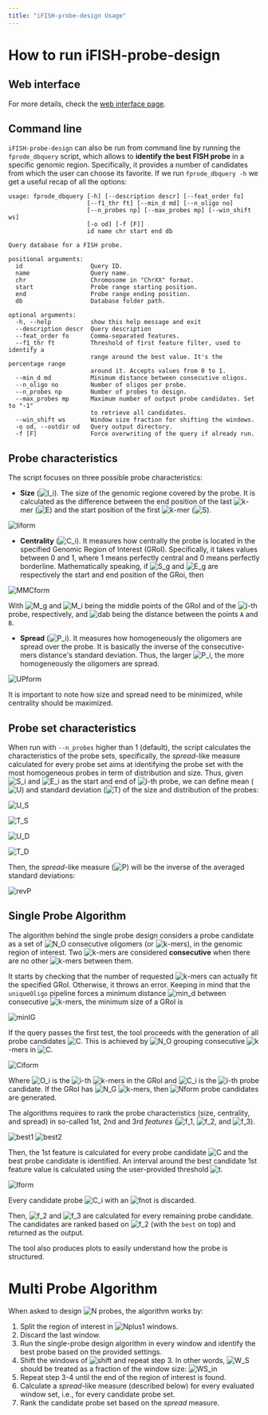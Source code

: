 ```yaml
---
title: "iFISH-probe-design Usage"
---
```


# How to run iFISH-probe-design

## Web interface

For more details, check the [web interface page](https://ggirelli.github.io/fish-prode/web_interface).

## Command line

`iFISH-probe-design` can also be run from command line by running the `fprode_dbquery` script, which allows to **identify the best FISH probe** in a specific genomic region. Specifically, it provides a number of candidates from which the user can choose its favorite. If we run `fprode_dbquery -h` we get a useful recap of all the options:

```
usage: fprode_dbquery [-h] [--description descr] [--feat_order fo]
                      [--f1_thr ft] [--min_d md] [--n_oligo no]
                      [--n_probes np] [--max_probes mp] [--win_shift ws]
                      [-o od] [-f [F]]
                      id name chr start end db

Query database for a FISH probe.

positional arguments:
  id                   Query ID.
  name                 Query name.
  chr                  Chromosome in "ChrXX" format.
  start                Probe range starting position.
  end                  Probe range ending position.
  db                   Database folder path.

optional arguments:
  -h, --help           show this help message and exit
  --description descr  Query description
  --feat_order fo      Comma-separated features.
  --f1_thr ft          Threshold of first feature filter, used to identify a
                       range around the best value. It's the percentage range
                       around it. Accepts values from 0 to 1.
  --min_d md           Minimum distance between consecutive oligos.
  --n_oligo no         Number of oligos per probe.
  --n_probes np        Number of probes to design.
  --max_probes mp      Maximum number of output probe candidates. Set to "-1"
                       to retrieve all candidates.
  --win_shift ws       Window size fraction for shifting the windows.
  -o od, --outdir od   Query output directory.
  -f [F]               Force overwriting of the query if already run.
```

Probe characteristics
---------------------

The script focuses on three possible probe characteristics:

* **Size** (![I_i]). The size of the genomic regione covered by the probe. It is calculated as the difference between the end position of the last ![k]-mer (![E]) and the start position of the first ![k]-mer (![S]).

![Iiform]

* **Centrality** (![C_i]). It measures how centrally the probe is located in the specified Genomic Region of Interest (GRoI). Specifically, it takes values between 0 and 1, where 1 means perfectly central and 0 means perfectly borderline. Mathematically speaking, if ![S_g] and ![E_g] are respectively the start and end position of the GRoi, then

![MMCform]

With ![M_g] and ![M_i] being the middle points of the GRoI and of the ![i]-th probe, respectively, and ![dab] being the distance between the points `A` and `B`.

* **Spread** (![P_i]). It measures how homogeneously the oligomers are spread over the probe. It is basically the inverse of the consecutive-mers distance's standard deviation. Thus, the larger ![P_i], the more homogeneously the oligomers are spread.

![UPform]

It is important to note how size and spread need to be minimized, while centrality should be maximized.

Probe set characteristics
-------------------------

When run with `--n_probes` higher than 1 (default), the script calculates the characteristics of the probe sets, specifically, the *spread*-like measure calculated for every probe set aims at identifying the probe set with the most homogeneous probes in term of distribution and size. Thus, given ![S_i] and ![E_i] as the start and end of ![i]-th probe, we can define mean (![U]) and standard deviation (![T]) of the size and distribution of the probes:

![U_S]

![T_S]

![U_D]

![T_D]

Then, the *spread*-like measure (![P]) will be the inverse of the averaged standard deviations:

![revP]

Single Probe Algorithm
----------------------

The algorithm behind the single probe design considers a probe candidate as a set of ![N_O] consecutive oligomers (or ![k]-mers), in the genomic region of interest. Two ![k]-mers are considered **consecutive** when there are no other ![k]-mers between them.

It starts by checking that the number of requested ![k]-mers can actually fit the specified GRoI. Otherwise, it throws an error. Keeping in mind that the ``uniqueOligo`` pipeline forces a minimum distance ![min_d] between consecutive ![k]-mers, the minimum size of a GRoI is

![minIG]

If the query passes the first test, the tool proceeds with the generation of all probe candidates ![C]. This is achieved by ![N_O] grouping consecutive ![k]-mers in ![C].

![Ciform]

Where ![O_i] is the ![i]-th ![k]-mers in the GRoI and ![C_i] is the ![i]-th probe candidate. If the GRoI has ![N_G] ![k]-mers, then ![Nform] probe candidates are generated.

The algorithms requires to rank the probe characteristics (size, centrality, and spread) in so-called 1st, 2nd and 3rd *features* (![f_1], ![f_2], and ![f_3]).

![best1]
![best2]

Then, the 1st feature is calculated for every probe candidate ![C] and the best probe candidate is identified. An interval around the best candidate 1st feature value is calculated using the user-provided threshold ![t].

![Iform]

Every candidate probe ![C_i] with an ![fnot] is discarded.

Then, ![f_2] and ![f_3] are calculated for every remaining probe candidate. The candidates are ranked based on ![f_2] \(with the `best` on top) and returned as the output.

The tool also produces plots to easily understand how the probe is structured.

Multi Probe Algorithm
=====================

When asked to design ![N] probes, the algorithm works by:

1. Split the region of interest in ![Nplus1] windows.
2. Discard the last window.
3. Run the single-probe design algorithm in every window and identify the best probe based on the provided settings.
4. Shift the windows of ![shift] and repeat step 3. In other words, ![W_S] should be treated as a fraction of the window size: ![WS_in]
5. Repeat step 3-4 until the end of the region of interest is found.
6. Calculate a *spread*-like measure (described below) for every evaluated window set, i.e., for every candidate probe set.
7. Rank the candidate probe set based on the *spread* measure.




[k]: http://chart.apis.google.com/chart?cht=tx&chl=k
[i]: http://chart.apis.google.com/chart?cht=tx&chl=i
[t]: http://chart.apis.google.com/chart?cht=tx&chl=t
[S]: http://chart.apis.google.com/chart?cht=tx&chl=S
[E]: http://chart.apis.google.com/chart?cht=tx&chl=E
[C]: http://chart.apis.google.com/chart?cht=tx&chl=C
[I_i]: http://chart.apis.google.com/chart?cht=tx&chl=I_i
[C_i]: http://chart.apis.google.com/chart?cht=tx&chl=C_i
[M_g]: http://chart.apis.google.com/chart?cht=tx&chl=M_g
[M_i]: http://chart.apis.google.com/chart?cht=tx&chl=M_i
[P_i]: http://chart.apis.google.com/chart?cht=tx&chl=P_i
[S_g]: http://chart.apis.google.com/chart?cht=tx&chl=S_g
[E_g]: http://chart.apis.google.com/chart?cht=tx&chl=E_g
[N_O]: http://chart.apis.google.com/chart?cht=tx&chl=N_O
[f_1]: http://chart.apis.google.com/chart?cht=tx&chl=f_1
[f_2]: http://chart.apis.google.com/chart?cht=tx&chl=f_2
[f_3]: http://chart.apis.google.com/chart?cht=tx&chl=f_3
[dab]: http://chart.apis.google.com/chart?cht=tx&chl=d(A,B)
[min_d]: http://chart.apis.google.com/chart?cht=tx&chl=min_d
[O_i]: http://chart.apis.google.com/chart?cht=tx&chl=O_i
[N_G]: http://chart.apis.google.com/chart?cht=tx&chl=N_G
[fnot]: http://chart.apis.google.com/chart?cht=tx&chl=f_{1,i}\notin{I_{f_1}}
[minIG]: http://mathurl.com/y9kfy2az.png
[Ciform]: http://mathurl.com/yc9to77j.png
[best1]: http://mathurl.com/y8jsn7k2.png
[best2]: http://mathurl.com/y8sh9pos.png
[Iform]: http://mathurl.com/yaebla63.png
[Nform]: http://mathurl.com/y9aorugn.png
[Iiform]: http://chart.apis.google.com/chart?cht=tx&chl=I_i=E_i-S_i
[MMCform]: http://mathurl.com/yaq6xfzw.png
[UPform]: http://mathurl.com/y74watg9.png

[N]: http://chart.apis.google.com/chart?cht=tx&chl=N
[P]: http://chart.apis.google.com/chart?cht=tx&chl=P
[T]: http://chart.apis.google.com/chart?cht=tx&chl=T
[U]: http://chart.apis.google.com/chart?cht=tx&chl=U
[E_i]: http://chart.apis.google.com/chart?cht=tx&chl=E_i
[S_i]: http://chart.apis.google.com/chart?cht=tx&chl=S_i
[U_S]: http://mathurl.com/yb9tlvfn.png
[T_S]: http://mathurl.com/y7qkx93a.png
[U_D]: http://mathurl.com/y7oadht7.png
[T_D]: http://mathurl.com/y947tun5.png
[revP]: http://mathurl.com/y8qm34ln.png

[Nplus1]: http://mathurl.com/y7cwkfg5.png
[shift]: http://mathurl.com/ybje72uo.png
[W_S]: http://chart.apis.google.com/chart?cht=tx&chl=W_S
[WS_in]: http://mathurl.com/y8p28ojl.png